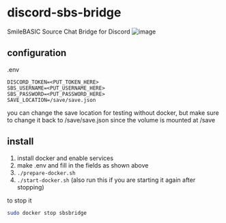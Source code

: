 # discord-sbs-bridge
 SmileBASIC Source Chat Bridge for Discord
![image](https://user-images.githubusercontent.com/18371895/143506332-f38e5a9a-7f91-41b2-a2f7-31816c439225.png)

## configuration
.env
```
DISCORD_TOKEN=<PUT_TOKEN_HERE>
SBS_USERNAME=<PUT_USERNAME_HERE>
SBS_PASSWORD=<PUT_PASSWORD_HERE>
SAVE_LOCATION=/save/save.json
```

you can change the save location for testing without docker, but make sure
to change it back to /save/save.json since the volume is mounted at /save

## install
1. install docker and enable services
2. make .env and fill in the fields as shown above 
3. `./prepare-docker.sh`
4. `./start-docker.sh` (also run this if you are starting it again after stopping)

to stop it
```sh
sudo docker stop sbsbridge
```
